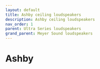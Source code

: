```yaml
---
layout: default
title: Ashby ceiling loudspeakers
description: Ashby ceiling loudspeakers
nav_order: 1
parent: Ultra Series loudspeakers
grand_parent: Meyer Sound loudspeakers
---
```


# Ashby